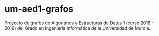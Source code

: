 # um-aed1-grafos
Proyecto de grafos de Algoritmos y Estructuras de Datos 1 (curso 2018 - 2019) del Grado en Ingeniería Informática de la Universidad de Murcia.
